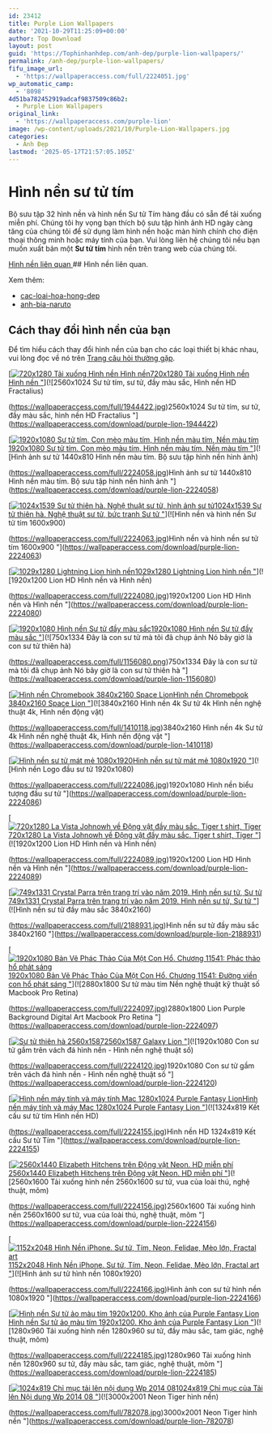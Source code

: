 ```yaml
---
id: 23412
title: Purple Lion Wallpapers
date: '2021-10-29T11:25:09+00:00'
author: Top Download
layout: post
guid: 'https://Tophinhanhdep.com/anh-dep/purple-lion-wallpapers/'
permalink: /anh-dep/purple-lion-wallpapers/
fifu_image_url:
  - 'https://wallpaperaccess.com/full/2224051.jpg'
wp_automatic_camp:
  - '8098'
4d51ba782452919adcaf9837509c86b2:
  - Purple Lion Wallpapers
original_link:
  - 'https://wallpaperaccess.com/purple-lion'
image: /wp-content/uploads/2021/10/Purple-Lion-Wallpapers.jpg
categories:
  - Ảnh Đẹp
lastmod: '2025-05-17T21:57:05.105Z'
---
```

# Hình nền sư tử tím

Bộ sưu tập 32 hình nền và hình nền Sư tử Tím hàng đầu có sẵn để tải xuống miễn phí. Chúng tôi hy vọng bạn thích bộ sưu tập hình ảnh HD ngày càng tăng của chúng tôi để sử dụng làm hình nền hoặc màn hình chính cho điện thoại thông minh hoặc máy tính của bạn. Vui lòng liên hệ chúng tôi nếu bạn muốn xuất bản một **Sư tử tím** hình nền trên trang web của chúng tôi.

[Hình nền liên quan ](#related) ## Hình nền liên quan.

   
 Xem thêm:

   
- [cac-loai-hoa-hong-dep](https://tophinhanhdep.com/hoa-hong/cac-loai-hoa-hong-dep/)
- [anh-bia-naruto](https://tophinhanhdep.com/anh-naruto/anh-bia-naruto/)

## Cách thay đổi hình nền của bạn

Để tìm hiểu cách thay đổi hình nền của bạn cho các loại thiết bị khác nhau, vui lòng đọc về nó trên [Trang câu hỏi thường gặp](https://tophinhanhdep.com/faq/).

  
[[![720x1280 Tải xuống Hình nền Hình nền](https://wallpaperaccess.com/full/2224051.jpg)720x1280 Tải xuống Hình nền Hình nền "](https://wallpaperaccess.com/download/purple-lion-2224051)](![2560x1024 Sư tử tím, sư tử, đầy màu sắc, Hình nền HD Fractalius)

(https://wallpaperaccess.com/full/1944422.jpg)2560x1024 Sư tử tím, sư tử, đầy màu sắc, hình nền HD Fractalius "](https://wallpaperaccess.com/download/purple-lion-1944422)

[[![1920x1080 Sư tử tím.  Con mèo màu tím, Hình nền màu tím, Nền màu tím](https://wallpaperaccess.com/full/2224054.jpg)1920x1080 Sư tử tím. Con mèo màu tím, Hình nền màu tím, Nền màu tím "](https://wallpaperaccess.com/download/purple-lion-2224054)](![Hình ảnh sư tử 1440x810 Hình nền màu tím.  Bộ sưu tập hình nền hình ảnh)

(https://wallpaperaccess.com/full/2224058.jpg)Hình ảnh sư tử 1440x810 Hình nền màu tím. Bộ sưu tập hình nền hình ảnh "](https://wallpaperaccess.com/download/purple-lion-2224058)

[[![1024x1539 Sư tử thiên hà.  Nghệ thuật sư tử, hình ảnh sư tử](https://wallpaperaccess.com/full/1138197.jpg)1024x1539 Sư tử thiên hà. Nghệ thuật sư tử, bức tranh Sư tử "](https://wallpaperaccess.com/download/purple-lion-1138197)](![Hình nền và hình nền Sư tử tím 1600x900)

(https://wallpaperaccess.com/full/2224063.jpg)Hình nền và hình nền sư tử tím 1600x900 "](https://wallpaperaccess.com/download/purple-lion-2224063)

[[![1029x1280 Lightning Lion hình nền](https://wallpaperaccess.com/full/2224064.jpg)1029x1280 Lightning Lion hình nền "](https://wallpaperaccess.com/download/purple-lion-2224064)](![1920x1200 Lion HD Hình nền và Hình nền)

(https://wallpaperaccess.com/full/2224080.jpg)1920x1200 Lion HD Hình nền và Hình nền "](https://wallpaperaccess.com/download/purple-lion-2224080)

[[![1920x1080 Hình nền Sư tử đầy màu sắc](https://wallpaperaccess.com/full/348079.jpg)1920x1080 Hình nền Sư tử đầy màu sắc "](https://wallpaperaccess.com/download/purple-lion-348079)](![750x1334 Đây là con sư tử mà tôi đã chụp ảnh Nó bây giờ là con sư tử thiên hà)

(https://wallpaperaccess.com/full/1156080.png)750x1334 Đây là con sư tử mà tôi đã chụp ảnh Nó bây giờ là con sư tử thiên hà "](https://wallpaperaccess.com/download/purple-lion-1156080)

[[![Hình nền Chromebook 3840x2160 Space Lion](https://wallpaperaccess.com/full/1145193.jpg)Hình nền Chromebook 3840x2160 Space Lion "](https://wallpaperaccess.com/download/purple-lion-1145193)](![3840x2160 Hình nền 4k Sư tử 4k Hình nền nghệ thuật 4k, Hình nền động vật)

(https://wallpaperaccess.com/full/1410118.jpg)3840x2160 Hình nền 4k Sư tử 4k Hình nền nghệ thuật 4k, Hình nền động vật "](https://wallpaperaccess.com/download/purple-lion-1410118)

[[![Hình nền sư tử mát mẻ 1080x1920](https://wallpaperaccess.com/full/1121803.jpg)Hình nền sư tử mát mẻ 1080x1920 "](https://wallpaperaccess.com/download/purple-lion-1121803)](![Hình nền Logo đầu sư tử 1920x1080)

(https://wallpaperaccess.com/full/2224086.jpg)1920x1080 Hình nền biểu tượng đầu sư tử "](https://wallpaperaccess.com/download/purple-lion-2224086)

[[![720x1280 La Vista Johnowh về Động vật đầy màu sắc.  Tiger t shirt, Tiger](https://wallpaperaccess.com/full/2224087.jpg)720x1280 La Vista Johnowh về Động vật đầy màu sắc. Tiger t shirt, Tiger "](https://wallpaperaccess.com/download/purple-lion-2224087)](![1920x1200 Lion HD Hình nền và Hình nền)

(https://wallpaperaccess.com/full/2224089.jpg)1920x1200 Lion HD Hình nền và Hình nền "](https://wallpaperaccess.com/download/purple-lion-2224089)

[[![749x1331 Crystal Parra trên trang trí vào năm 2019. Hình nền sư tử, Sư tử](https://wallpaperaccess.com/full/1156117.jpg)749x1331 Crystal Parra trên trang trí vào năm 2019. Hình nền sư tử, Sư tử "](https://wallpaperaccess.com/download/purple-lion-1156117)](![Hình nền sư tử đầy màu sắc 3840x2160)

(https://wallpaperaccess.com/full/2188931.jpg)Hình nền sư tử đầy màu sắc 3840x2160 "](https://wallpaperaccess.com/download/purple-lion-2188931)

[[![1920x1080 Bản Vẽ Phác Thảo Của Một Con Hổ.  Chương 11541: Phác thảo hổ phát sáng](https://wallpaperaccess.com/full/2224095.jpg)1920x1080 Bản Vẽ Phác Thảo Của Một Con Hổ. Chương 11541: Đường viền con hổ phát sáng "](https://wallpaperaccess.com/download/purple-lion-2224095)](![2880x1800 Sư tử màu tím Nền nghệ thuật kỹ thuật số Macbook Pro Retina)

(https://wallpaperaccess.com/full/2224097.jpg)2880x1800 Lion Purple Background Digital Art Macbook Pro Retina "](https://wallpaperaccess.com/download/purple-lion-2224097)

[[![Sư tử thiên hà 2560x1587](https://wallpaperaccess.com/full/2224104.jpg)2560x1587 Galaxy Lion "](https://wallpaperaccess.com/download/purple-lion-2224104)](![1920x1080 Con sư tử gầm trên vách đá hình nền - Hình nền nghệ thuật số)

(https://wallpaperaccess.com/full/2224120.jpg)1920x1080 Con sư tử gầm trên vách đá hình nền - Hình nền nghệ thuật số "](https://wallpaperaccess.com/download/purple-lion-2224120)

[[![Hình nền máy tính và máy tính Mac 1280x1024 Purple Fantasy Lion](https://wallpaperaccess.com/full/2224149.jpg)Hình nền máy tính và máy Mac 1280x1024 Purple Fantasy Lion "](https://wallpaperaccess.com/download/purple-lion-2224149)](![1324x819 Kết cấu sư tử tím Hình nền HD)

(https://wallpaperaccess.com/full/2224155.jpg)Hình nền HD 1324x819 Kết cấu Sư tử Tím "](https://wallpaperaccess.com/download/purple-lion-2224155)

[[![2560x1440 Elizabeth Hitchens trên Động vật Neon.  HD miễn phí](https://wallpaperaccess.com/full/381250.jpg)2560x1440 Elizabeth Hitchens trên Động vật Neon. HD miễn phí "](https://wallpaperaccess.com/download/purple-lion-381250)](![2560x1600 Tải xuống hình nền 2560x1600 sư tử, vua của loài thú, nghệ thuật, mõm)

(https://wallpaperaccess.com/full/2224156.jpg)2560x1600 Tải xuống hình nền 2560x1600 sư tử, vua của loài thú, nghệ thuật, mõm "](https://wallpaperaccess.com/download/purple-lion-2224156)

[[![1152x2048 Hình Nền iPhone.  Sư tử, Tím, Neon, Felidae, Mèo lớn, Fractal art](https://wallpaperaccess.com/full/1156366.jpg)1152x2048 Hình Nền iPhone. Sư tử, Tím, Neon, Felidae, Mèo lớn, Fractal art "](https://wallpaperaccess.com/download/purple-lion-1156366)](![Hình ảnh sư tử hình nền 1080x1920)

(https://wallpaperaccess.com/full/2224166.jpg)Hình ảnh con sư tử hình nền 1080x1920 "](https://wallpaperaccess.com/download/purple-lion-2224166)

[[![Hình nền Sư tử ảo màu tím 1920x1200.  Kho ảnh của Purple Fantasy Lion](https://wallpaperaccess.com/full/1726201.jpg)Hình nền Sư tử ảo màu tím 1920x1200. Kho ảnh của Purple Fantasy Lion "](https://wallpaperaccess.com/download/purple-lion-1726201)](![1280x960 Tải xuống hình nền 1280x960 sư tử, đầy màu sắc, tam giác, nghệ thuật, mõm)

(https://wallpaperaccess.com/full/2224185.jpg)1280x960 Tải xuống hình nền 1280x960 sư tử, đầy màu sắc, tam giác, nghệ thuật, mõm "](https://wallpaperaccess.com/download/purple-lion-2224185)

[[![1024x819 Chỉ mục tải lên nội dung Wp 2014 08](https://wallpaperaccess.com/full/2224188.jpg)1024x819 Chỉ mục của Tải lên Nội dung Wp 2014 08 "](https://wallpaperaccess.com/download/purple-lion-2224188)](![3000x2001 Neon Tiger hình nền)

(https://wallpaperaccess.com/full/782078.jpg)3000x2001 Neon Tiger hình nền "](https://wallpaperaccess.com/download/purple-lion-782078)
